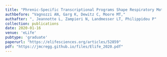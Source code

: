 ```yaml
---
title: "Phrenic-Specific Transcriptional Programs Shape Respiratory Motor Output"
authbefore: "Vagnozzi AN, Garg K, Dewitz C, Moore MT,"
authafter: ", Jeannotte L, Zampieri N, Landmesser LT, Philippidou P"
collection: publications
date: 2020-01-16
venue: 'eLife'
pubtype: 'graduate'
paperurl: "https://elifesciences.org/articles/52859"
pdf: "https://jmcregg.github.io/files/Elife_2020.pdf"
---
```

